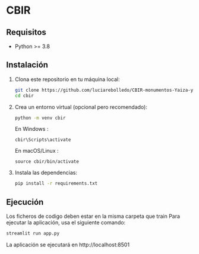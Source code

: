 # CBIR

## Requisitos

- Python >= 3.8

## Instalación
1. Clona este repositorio en tu máquina local:

    ```bash
    git clone https://github.com/luciarebolledo/CBIR-monumentos-Yaiza-y-Lucia
    cd cbir
    ```
2. Crea un entorno virtual (opcional pero recomendado):

    ```bash
    python -m venv cbir
    ```
    
    En Windows :
    ```
    cbir\Scripts\activate
    ```
    
    En macOS/Linux :
    ```
    source cbir/bin/activate  
    ```

3. Instala las dependencias:

    ```bash
    pip install -r requirements.txt
    ```

## Ejecución
Los ficheros de codigo deben estar en la misma carpeta que train
Para ejecutar la aplicación, usa el siguiente comando:

```bash
streamlit run app.py
```
La aplicación se ejecutará en http://localhost:8501
